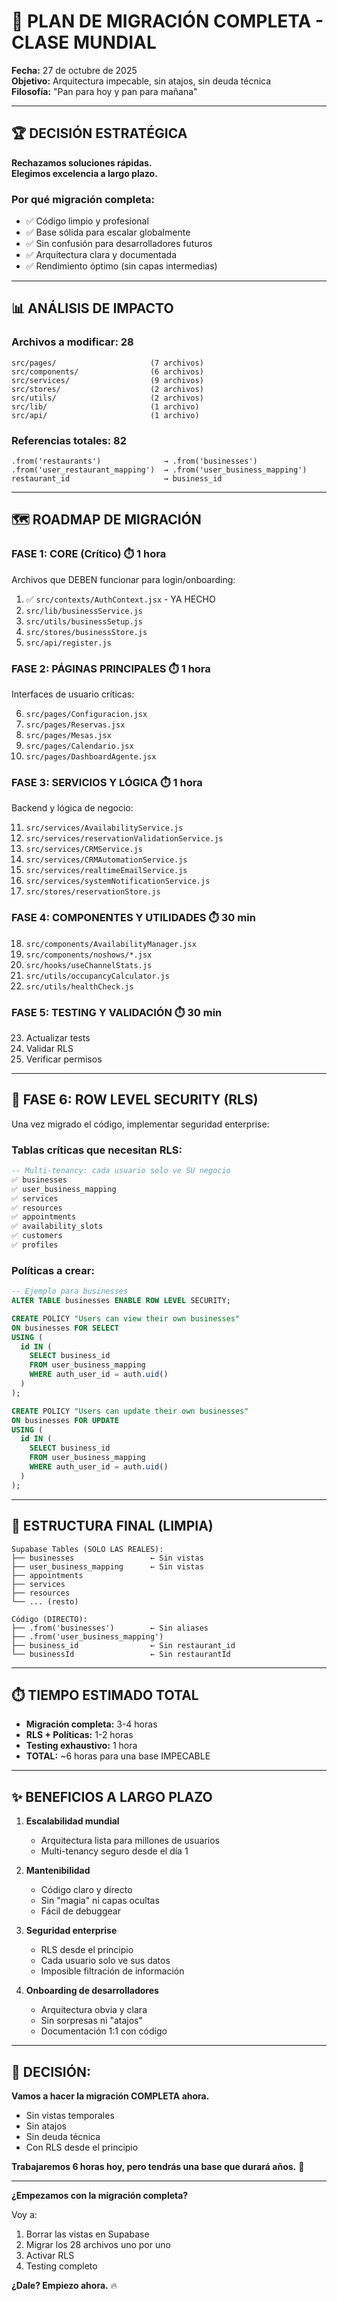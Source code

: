 # 🎯 PLAN DE MIGRACIÓN COMPLETA - CLASE MUNDIAL

**Fecha:** 27 de octubre de 2025  
**Objetivo:** Arquitectura impecable, sin atajos, sin deuda técnica  
**Filosofía:** "Pan para hoy y pan para mañana"

---

## 🏆 **DECISIÓN ESTRATÉGICA**

**Rechazamos soluciones rápidas.**  
**Elegimos excelencia a largo plazo.**

### **Por qué migración completa:**
- ✅ Código limpio y profesional
- ✅ Base sólida para escalar globalmente
- ✅ Sin confusión para desarrolladores futuros
- ✅ Arquitectura clara y documentada
- ✅ Rendimiento óptimo (sin capas intermedias)

---

## 📊 **ANÁLISIS DE IMPACTO**

### **Archivos a modificar: 28**
```
src/pages/                     (7 archivos)
src/components/                (6 archivos)
src/services/                  (9 archivos)
src/stores/                    (2 archivos)
src/utils/                     (2 archivos)
src/lib/                       (1 archivo)
src/api/                       (1 archivo)
```

### **Referencias totales: 82**
```
.from('restaurants')              → .from('businesses')
.from('user_restaurant_mapping')  → .from('user_business_mapping')
restaurant_id                     → business_id
```

---

## 🗺️ **ROADMAP DE MIGRACIÓN**

### **FASE 1: CORE (Crítico)** ⏱️ 1 hora
Archivos que DEBEN funcionar para login/onboarding:

1. ✅ `src/contexts/AuthContext.jsx` - YA HECHO
2. `src/lib/businessService.js`
3. `src/utils/businessSetup.js`
4. `src/stores/businessStore.js`
5. `src/api/register.js`

### **FASE 2: PÁGINAS PRINCIPALES** ⏱️ 1 hora
Interfaces de usuario críticas:

6. `src/pages/Configuracion.jsx`
7. `src/pages/Reservas.jsx`
8. `src/pages/Mesas.jsx`
9. `src/pages/Calendario.jsx`
10. `src/pages/DashboardAgente.jsx`

### **FASE 3: SERVICIOS Y LÓGICA** ⏱️ 1 hora
Backend y lógica de negocio:

11. `src/services/AvailabilityService.js`
12. `src/services/reservationValidationService.js`
13. `src/services/CRMService.js`
14. `src/services/CRMAutomationService.js`
15. `src/services/realtimeEmailService.js`
16. `src/services/systemNotificationService.js`
17. `src/stores/reservationStore.js`

### **FASE 4: COMPONENTES Y UTILIDADES** ⏱️ 30 min
18. `src/components/AvailabilityManager.jsx`
19. `src/components/noshows/*.jsx`
20. `src/hooks/useChannelStats.js`
21. `src/utils/occupancyCalculator.js`
22. `src/utils/healthCheck.js`

### **FASE 5: TESTING Y VALIDACIÓN** ⏱️ 30 min
23. Actualizar tests
24. Validar RLS
25. Verificar permisos

---

## 🔐 **FASE 6: ROW LEVEL SECURITY (RLS)**

Una vez migrado el código, implementar seguridad enterprise:

### **Tablas críticas que necesitan RLS:**

```sql
-- Multi-tenancy: cada usuario solo ve SU negocio
✅ businesses
✅ user_business_mapping
✅ services
✅ resources
✅ appointments
✅ availability_slots
✅ customers
✅ profiles
```

### **Políticas a crear:**

```sql
-- Ejemplo para businesses
ALTER TABLE businesses ENABLE ROW LEVEL SECURITY;

CREATE POLICY "Users can view their own businesses"
ON businesses FOR SELECT
USING (
  id IN (
    SELECT business_id 
    FROM user_business_mapping 
    WHERE auth_user_id = auth.uid()
  )
);

CREATE POLICY "Users can update their own businesses"
ON businesses FOR UPDATE
USING (
  id IN (
    SELECT business_id 
    FROM user_business_mapping 
    WHERE auth_user_id = auth.uid()
  )
);
```

---

## 📁 **ESTRUCTURA FINAL (LIMPIA)**

```
Supabase Tables (SOLO LAS REALES):
├── businesses                 ← Sin vistas
├── user_business_mapping      ← Sin vistas
├── appointments
├── services
├── resources
└── ... (resto)

Código (DIRECTO):
├── .from('businesses')        ← Sin aliases
├── .from('user_business_mapping')
├── business_id                ← Sin restaurant_id
└── businessId                 ← Sin restaurantId
```

---

## ⏱️ **TIEMPO ESTIMADO TOTAL**

- **Migración completa:** 3-4 horas
- **RLS + Políticas:** 1-2 horas
- **Testing exhaustivo:** 1 hora
- **TOTAL:** ~6 horas para una base IMPECABLE

---

## ✨ **BENEFICIOS A LARGO PLAZO**

1. **Escalabilidad mundial**
   - Arquitectura lista para millones de usuarios
   - Multi-tenancy seguro desde el día 1

2. **Mantenibilidad**
   - Código claro y directo
   - Sin "magia" ni capas ocultas
   - Fácil de debuggear

3. **Seguridad enterprise**
   - RLS desde el principio
   - Cada usuario solo ve sus datos
   - Imposible filtración de información

4. **Onboarding de desarrolladores**
   - Arquitectura obvia y clara
   - Sin sorpresas ni "atajos"
   - Documentación 1:1 con código

---

## 🚀 **DECISIÓN:**

**Vamos a hacer la migración COMPLETA ahora.**

- Sin vistas temporales
- Sin atajos
- Sin deuda técnica
- Con RLS desde el principio

**Trabajaremos 6 horas hoy, pero tendrás una base que durará años.** 💪

---

**¿Empezamos con la migración completa?** 

Voy a:
1. Borrar las vistas en Supabase
2. Migrar los 28 archivos uno por uno
3. Activar RLS
4. Testing completo

**¿Dale? Empiezo ahora.** 🔥
